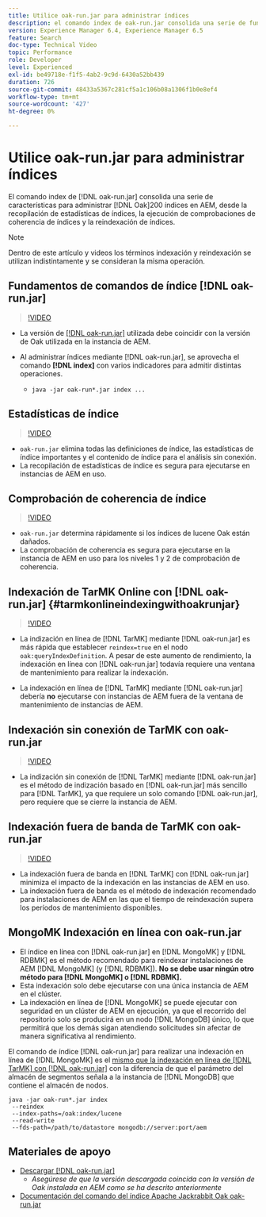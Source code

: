 ```yaml
---
title: Utilice oak-run.jar para administrar índices
description: el comando index de oak-run.jar consolida una serie de funciones para administrar los índices Oak en AEM, desde recopilar estadísticas de índices, ejecutar comprobaciones de coherencia de índices y reindexar los propios índices.
version: Experience Manager 6.4, Experience Manager 6.5
feature: Search
doc-type: Technical Video
topic: Performance
role: Developer
level: Experienced
exl-id: be49718e-f1f5-4ab2-9c9d-6430a52bb439
duration: 726
source-git-commit: 48433a5367c281cf5a1c106b08a1306f1b0e8ef4
workflow-type: tm+mt
source-wordcount: '427'
ht-degree: 0%

---
```


# Utilice oak-run.jar para administrar índices

El comando index de [!DNL oak-run.jar] consolida una serie de características para administrar [!DNL Oak]200 índices en AEM, desde la recopilación de estadísticas de índices, la ejecución de comprobaciones de coherencia de índices y la reindexación de índices.

>[!NOTE]
>
>Dentro de este artículo y videos los términos indexación y reindexación se utilizan indistintamente y se consideran la misma operación.

## Fundamentos de comandos de índice [!DNL oak-run.jar]

>[!VIDEO](https://video.tv.adobe.com/v/21475?quality=12&learn=on)

* La versión de [[!DNL oak-run.jar]](https://repository.apache.org/service/local/artifact/maven/redirect?r=releases&amp;g=org.apache.jackrabbit&amp;a=oak-run&amp;v=1.8.0) utilizada debe coincidir con la versión de Oak utilizada en la instancia de AEM.
* Al administrar índices mediante [!DNL oak-run.jar], se aprovecha el comando **[!DNL index]** con varios indicadores para admitir distintas operaciones.

   * `java -jar oak-run*.jar index ...`

## Estadísticas de índice

>[!VIDEO](https://video.tv.adobe.com/v/21477?quality=12&learn=on)

* `oak-run.jar` elimina todas las definiciones de índice, las estadísticas de índice importantes y el contenido de índice para el análisis sin conexión.
* La recopilación de estadísticas de índice es segura para ejecutarse en instancias de AEM en uso.

## Comprobación de coherencia de índice

>[!VIDEO](https://video.tv.adobe.com/v/21476?quality=12&learn=on)

* `oak-run.jar` determina rápidamente si los índices de lucene Oak están dañados.
* La comprobación de coherencia es segura para ejecutarse en la instancia de AEM en uso para los niveles 1 y 2 de comprobación de coherencia.

## Indexación de TarMK Online con [!DNL oak-run.jar] {#tarmkonlineindexingwithoakrunjar}

>[!VIDEO](https://video.tv.adobe.com/v/21479?quality=12&learn=on)

* La indización en línea de [!DNL TarMK] mediante [!DNL oak-run.jar] es más rápida que establecer `reindex=true` en el nodo `oak:queryIndexDefinition`. A pesar de este aumento de rendimiento, la indexación en línea con [!DNL oak-run.jar] todavía requiere una ventana de mantenimiento para realizar la indexación.

* La indexación en línea de [!DNL TarMK] mediante [!DNL oak-run.jar] debería **no** ejecutarse con instancias de AEM fuera de la ventana de mantenimiento de instancias de AEM.

## Indexación sin conexión de TarMK con oak-run.jar

>[!VIDEO](https://video.tv.adobe.com/v/21478?quality=12&learn=on)

* La indización sin conexión de [!DNL TarMK] mediante [!DNL oak-run.jar] es el método de indización basado en [!DNL oak-run.jar] más sencillo para [!DNL TarMK], ya que requiere un solo comando [!DNL oak-run.jar], pero requiere que se cierre la instancia de AEM.

## Indexación fuera de banda de TarMK con oak-run.jar

>[!VIDEO](https://video.tv.adobe.com/v/21480?quality=12&learn=on)

* La indexación fuera de banda en [!DNL TarMK] con [!DNL oak-run.jar] minimiza el impacto de la indexación en las instancias de AEM en uso.
* La indexación fuera de banda es el método de indexación recomendado para instalaciones de AEM en las que el tiempo de reindexación supera los períodos de mantenimiento disponibles.

## MongoMK Indexación en línea con oak-run.jar

* El índice en línea con [!DNL oak-run.jar] en [!DNL MongoMK] y [!DNL RDBMK] es el método recomendado para reindexar instalaciones de AEM [!DNL MongoMK] (y [!DNL RDBMK]). **No se debe usar ningún otro método para [!DNL MongoMK] o [!DNL RDBMK].**
* Esta indexación solo debe ejecutarse con una única instancia de AEM en el clúster.
* La indexación en línea de [!DNL MongoMK] se puede ejecutar con seguridad en un clúster de AEM en ejecución, ya que el recorrido del repositorio solo se producirá en un nodo [!DNL MongoDB] único, lo que permitirá que los demás sigan atendiendo solicitudes sin afectar de manera significativa al rendimiento.

El comando de índice [!DNL oak-run.jar] para realizar una indexación en línea de [!DNL MongoMK] es el [mismo que la indexación en línea de  [!DNL TarMK] con [!DNL oak-run.jar]](#tarmkonlineindexingwithoakrunjar) con la diferencia de que el parámetro del almacén de segmentos señala a la instancia de [!DNL MongoDB] que contiene el almacén de nodos.

```
java -jar oak-run*.jar index
 --reindex
 --index-paths=/oak:index/lucene
 --read-write
 --fds-path=/path/to/datastore mongodb://server:port/aem
```

## Materiales de apoyo

* [Descargar [!DNL oak-run.jar]](https://repository.apache.org/#nexus-search;gav~org.apache.jackrabbit~oak-run~~~~kw,versionexpand)
   * *Asegúrese de que la versión descargada coincida con la versión de Oak instalada en AEM como se ha descrito anteriormente*
* [Documentación del comando del índice Apache Jackrabbit Oak oak-run.jar](https://jackrabbit.apache.org/oak/docs/query/oak-run-indexing.html)
